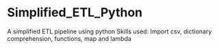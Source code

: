 # Simplified_ETL_Python
A simplified ETL pipeline using python
Skills used: Import csv, dictionary comprehension, functions, map and lambda
